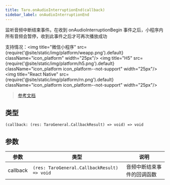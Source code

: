 ```yaml
---
title: Taro.onAudioInterruptionEnd(callback)
sidebar_label: onAudioInterruptionEnd
---
```


监听音频中断结束事件。在收到 onAudioInterruptionBegin 事件之后，小程序内所有音频会暂停，收到此事件之后才可再次播放成功

支持情况：<img title="微信小程序" src={require('@site/static/img/platform/weapp.png').default} className="icon_platform" width="25px"/> <img title="H5" src={require('@site/static/img/platform/h5.png').default} className="icon_platform icon_platform--not-support" width="25px"/> <img title="React Native" src={require('@site/static/img/platform/rn.png').default} className="icon_platform icon_platform--not-support" width="25px"/>

> [参考文档](https://developers.weixin.qq.com/miniprogram/dev/api/base/app/app-event/wx.onAudioInterruptionEnd.html)

## 类型

```tsx
(callback: (res: TaroGeneral.CallbackResult) => void) => void
```

## 参数

| 参数 | 类型 | 说明 |
| --- | --- | --- |
| callback | `(res: TaroGeneral.CallbackResult) => void` | 音频中断结束事件的回调函数 |
